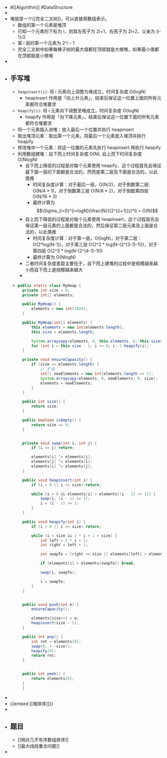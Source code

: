 - #[[Algorithm]] #DataStructure
-
- 堆就是一个[[完全二叉树]]，可以直接用数组表示。
	- 数组的第一个元素是堆顶
	- 已知一个元素的下标为 i，则其左孩子为 2i+1，右孩子为 2i+2，父亲为 (i-1)/2
	- 第 i 层的第一个元素为 2^i - 1
	- 完全二叉树中如果每棵子树的最大值都在顶部就是大根堆，如果最小值都在顶部就是小根堆
-
- ## 手写堆
	- `heapinsert(i)`: 将 i 元素向上调整为堆成立，时间复杂度 O(logN)
		- heapinsert 作用是「向上升元素」，结束后保证这一位置上面的所有元素都符合堆要求
	- `heapify(i)`: 将 i 元素向下调整至堆成立，时间复杂度 O(logN)
		- heapify 作用是「向下降元素」，结束后保证这一位置下面的所有元素都符合堆要求
	- 将一个元素插入进堆：放入最后一个位置并执行 heapinsert
	- 取出堆顶元素：取出第一个元素，将最后一个元素放入堆顶并执行 heapify
	- 修改堆中一个元素：将这一位置的元素先执行 heapinsert 再执行 heapify
	- 利用数组建堆：自下而上时间复杂度 O(N), 自上而下时间复杂度 O(NlogN)
		- 自下而上降低的过程是对每个元素使用 heapify，这个过程首先会保证最下面一层的下面都是合法的，然而是第二层及下面是合法的，以此类推
			- 时间复杂度计算：对于最后一层，O(N/2)，对于倒数第二层: O(N/4 * 1)，对于倒数第三层 O(N/8 * 2)，对于倒数第四层 O(N/16 * 3)
			- 最终计算为 $$\Sigma_{i=0}^{i=logN}(\frac{N}{(2^{(i+1)})}*i) = O(N)$$
		- 自上而下降低的过程是对每个元素使用 heapinsert，这个过程首先会保证第一层元素的上面都是合法的，然后保证第二层元素及上面是合法的，以此类推
			- 时间复杂度计算：对于第一层，O(logN)，对于第二层：O(2*log(N-1))，对于第三层 O(2^2 * log(N-(2^(3-1)-1)))，对于第四层 O(2^3 * log(N-(2^(4-1)-1)))
			- 最终计算为 O(NlogN)
		- 二者时间复杂度差距主要在于，自下而上建堆的过程中是规模越来越小而自下而上是规模越来越大
		-
	- ```java
	  public static class MyHeap {
	    private int size = 0;
	    private int[] elements;
	  
	    public MyHeap() {
	        elements = new int[1024];
	    }
	  
	    public MyHeap(int[] elements) {
	        this.elements = new int[elements.length];
	        this.size = elements.length;
	  
	        System.arraycopy(elements, 0, this.elements, 0, this.size);
	        for (int i = this.size - 1; i >= 0; i--) heapify(i);
	    }
	  
	    private void ensureCapacity() {
	        if (size == elements.length) {
	            // 扩容
	            int[] newElements = new int[elements.length << 1];
	            System.arraycopy(elements, 0, newElements, 0, size);
	            elements = newElements;
	        }
	    }
	  
	    public int size() {
	        return size;
	    }
	  
	    public boolean isEmpty() {
	        return size == 0;
	    }
	  
	  
	    private void swap(int i, int j) {
	        if (i == j) return;
	  
	        elements[i] ^= elements[j];
	        elements[j] ^= elements[i];
	        elements[i] ^= elements[j];
	    }
	  
	    public void heapinsert(int i) {
	        if (i < 0 || i >= size) return;
	  
	        while (i > 0 && elements[i] > elements[(i - 1) >> 1]) {
	            swap(i, (i - 1) >> 1);
	            i = (i - 1) >> 1;
	        }
	    }
	  
	    public void heapify(int i) {
	        if (i < 0 || i >= size) return;
	  
	        while (i < size && 2 * i + 1 < size) {
	            int left = 2 * i + 1;
	            int right = left + 1;
	  
	            int swapTo = (right >= size || elements[left] > elements[right]) ? left : right;
	  
	            if (elements[i] > elements[swapTo]) break;
	  
	            swap(i, swapTo);
	  
	            i = swapTo;
	        }
	    }
	  
	  
	    public void push(int e) {
	        ensureCapacity();
	  
	        elements[size++] = e;
	        heapinsert(size - 1);
	    }
	  
	    public int pop() {
	        int ret = elements[0];
	        swap(0, (--size));
	        heapify(0);
	        return ret;
	    }
	  
	  
	    public int peek() {
	        return elements[0];
	    }
	    }
	  ```
-
- {{embed [[堆排序]]}}
-
- ## 题目
	- [[相对几乎有序数组排序]]
	- [[最大线段重合问题]]
-